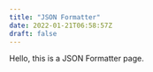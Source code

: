 ```yaml
---
title: "JSON Formatter"
date: 2022-01-21T06:58:57Z
draft: false
---
```


Hello, this is a JSON Formatter page.


